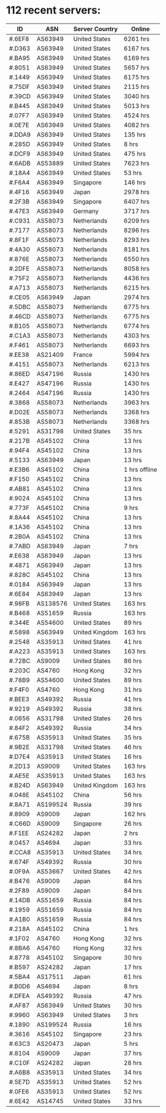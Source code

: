 # 112 recent servers:

| ID | ASN | Server Country | Online |
| ------ | ------ | ------ | ------ |
| #.6EF8 | AS63949 | United States | 6261 hrs |
| #.D363 | AS63949 | United States | 6167 hrs |
| #.BA95 | AS63949 | United States | 6169 hrs |
| #.8051 | AS63949 | United States | 5657 hrs |
| #.1449 | AS63949 | United States | 6175 hrs |
| #.75DF | AS63949 | United States | 2115 hrs |
| #.39CD | AS63949 | United States | 3040 hrs |
| #.B445 | AS63949 | United States | 5013 hrs |
| #.07F7 | AS63949 | United States | 4524 hrs |
| #.0E7E | AS63949 | United States | 4082 hrs |
| #.DDA9 | AS63949 | United States | 135 hrs |
| #.285D | AS63949 | United States | 8 hrs |
| #.DCF9 | AS63949 | United States | 475 hrs |
| #.6ADB | AS53889 | United States | 7623 hrs |
| #.18A4 | AS63949 | United States | 53 hrs |
| #.F6A4 | AS63949 | Singapore | 146 hrs |
| #.4F16 | AS63949 | Japan | 2978 hrs |
| #.2F3B | AS63949 | Singapore | 6407 hrs |
| #.47E3 | AS63949 | Germany | 3717 hrs |
| #.C931 | AS58073 | Netherlands | 6209 hrs |
| #.7177 | AS58073 | Netherlands | 8296 hrs |
| #.8F1F | AS58073 | Netherlands | 8293 hrs |
| #.4A30 | AS58073 | Netherlands | 8181 hrs |
| #.876E | AS58073 | Netherlands | 6550 hrs |
| #.2DFE | AS58073 | Netherlands | 8058 hrs |
| #.75F2 | AS58073 | Netherlands | 4436 hrs |
| #.A713 | AS58073 | Netherlands | 6215 hrs |
| #.CE05 | AS63949 | Japan | 2974 hrs |
| #.5DBC | AS58073 | Netherlands | 6775 hrs |
| #.46CD | AS58073 | Netherlands | 6775 hrs |
| #.B105 | AS58073 | Netherlands | 6774 hrs |
| #.C1A3 | AS58073 | Netherlands | 4303 hrs |
| #.F461 | AS58073 | Netherlands | 6693 hrs |
| #.EE38 | AS21409 | France | 5994 hrs |
| #.4151 | AS58073 | Netherlands | 6213 hrs |
| #.86ED | AS47196 | Russia | 1430 hrs |
| #.E427 | AS47196 | Russia | 1430 hrs |
| #.2464 | AS47196 | Russia | 1430 hrs |
| #.3868 | AS58073 | Netherlands | 3963 hrs |
| #.D02E | AS58073 | Netherlands | 3368 hrs |
| #.853B | AS58073 | Netherlands | 3368 hrs |
| #.5291 | AS31798 | United States | 35 hrs |
| #.217B | AS45102 | China | 13 hrs |
| #.94F4 | AS45102 | China | 13 hrs |
| #.5133 | AS63949 | Japan | 13 hrs |
| #.E3B6 | AS45102 | China | 1 hrs offline |
| #.F150 | AS45102 | China | 13 hrs |
| #.AB81 | AS45102 | China | 13 hrs |
| #.9024 | AS45102 | China | 13 hrs |
| #.773F | AS45102 | China | 9 hrs |
| #.8A44 | AS45102 | China | 13 hrs |
| #.1A36 | AS45102 | China | 13 hrs |
| #.2B0A | AS45102 | China | 13 hrs |
| #.7ABD | AS63949 | Japan | 7 hrs |
| #.E638 | AS63949 | Japan | 13 hrs |
| #.4871 | AS63949 | Japan | 13 hrs |
| #.828C | AS45102 | China | 13 hrs |
| #.0184 | AS63949 | Japan | 13 hrs |
| #.6E84 | AS63949 | Japan | 13 hrs |
| #.98FB | AS138576 | United States | 163 hrs |
| #.B468 | AS51659 | Russia | 163 hrs |
| #.344E | AS54600 | United States | 89 hrs |
| #.5898 | AS63949 | United Kingdom | 163 hrs |
| #.2548 | AS35913 | United States | 41 hrs |
| #.A223 | AS35913 | United States | 163 hrs |
| #.72BC | AS9009 | United States | 86 hrs |
| #.203C | AS4760 | Hong Kong | 32 hrs |
| #.78B9 | AS54600 | United States | 89 hrs |
| #.F4F0 | AS4760 | Hong Kong | 31 hrs |
| #.BEE3 | AS49392 | Russia | 41 hrs |
| #.9219 | AS49392 | Russia | 38 hrs |
| #.0656 | AS31798 | United States | 26 hrs |
| #.84F2 | AS49392 | Russia | 34 hrs |
| #.675B | AS35913 | United States | 35 hrs |
| #.9B2E | AS31798 | United States | 46 hrs |
| #.D7E4 | AS35913 | United States | 16 hrs |
| #.2D13 | AS9009 | United States | 163 hrs |
| #.AE5E | AS35913 | United States | 163 hrs |
| #.B24D | AS63949 | United Kingdom | 163 hrs |
| #.048E | AS45102 | China | 56 hrs |
| #.8A71 | AS199524 | Russia | 39 hrs |
| #.8909 | AS9009 | Japan | 162 hrs |
| #.C66D | AS9009 | Singapore | 26 hrs |
| #.F1EE | AS24282 | Japan | 2 hrs |
| #.0457 | AS4694 | Japan | 33 hrs |
| #.CCA8 | AS35913 | United States | 34 hrs |
| #.674F | AS49392 | Russia | 30 hrs |
| #.0F9A | AS53667 | United States | 42 hrs |
| #.B476 | AS9009 | Japan | 84 hrs |
| #.2F89 | AS9009 | Japan | 84 hrs |
| #.14DB | AS51659 | Russia | 84 hrs |
| #.1959 | AS51659 | Russia | 84 hrs |
| #.A1B0 | AS51659 | Russia | 84 hrs |
| #.218A | AS45102 | China | 1 hrs |
| #.1F02 | AS4760 | Hong Kong | 32 hrs |
| #.8BA6 | AS4760 | Hong Kong | 32 hrs |
| #.8778 | AS45102 | Singapore | 30 hrs |
| #.B597 | AS24282 | Japan | 17 hrs |
| #.5BA4 | AS17511 | Japan | 61 hrs |
| #.B0D6 | AS4694 | Japan | 8 hrs |
| #.DFEA | AS49392 | Russia | 47 hrs |
| #.AF87 | AS63949 | United States | 30 hrs |
| #.9960 | AS63949 | United States | 3 hrs |
| #.1890 | AS199524 | Russia | 16 hrs |
| #.3616 | AS45102 | Singapore | 23 hrs |
| #.63C3 | AS20473 | Japan | 5 hrs |
| #.8104 | AS9009 | Japan | 37 hrs |
| #.C10F | AS24282 | Japan | 28 hrs |
| #.A6B8 | AS35913 | United States | 34 hrs |
| #.5E7D | AS35913 | United States | 52 hrs |
| #.0FE6 | AS35913 | United States | 52 hrs |
| #.6E42 | AS14745 | United States | 33 hrs |

